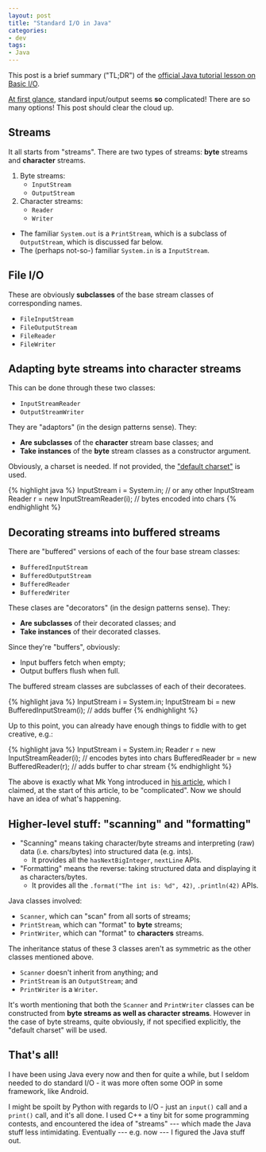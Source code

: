 ```yaml
---
layout: post
title: "Standard I/O in Java"
categories:
- dev
tags:
- Java
---
```


This post is a brief summary ("TL;DR") of the [official Java tutorial lesson on
Basic I/O][java-io].

[At first glance][mkyong], standard input/output seems **so** complicated!
There are so many options! This post should clear the cloud up.

Streams
-------

It all starts from "streams". There are two types of streams: **byte** streams 
and **character** streams.

1. Byte streams:
    - `InputStream`
    - `OutputStream`
2. Character streams:
    - `Reader`
    - `Writer`

- The familiar `System.out` is a `PrintStream`, which is a subclass of 
  `OutputStream`, which is discussed far below.
- The (perhaps not-so-) familiar `System.in` is a `InputStream`.

File I/O
--------

These are obviously **subclasses** of the base stream classes of corresponding 
names.

-   `FileInputStream`
-   `FileOutputStream`
-   `FileReader`
-   `FileWriter`

Adapting byte streams into character streams
--------------------------------------------

This can be done through these two classes:

-   `InputStreamReader`
-   `OutputStreamWriter`

They are "adaptors" (in the design patterns sense). They:

- **Are subclasses** of the **character** stream base classes; and
- **Take instances** of the **byte** stream classes as a constructor argument.

Obviously, a charset is needed. If not provided, the ["default 
charset"][default-charset] is used.

{% highlight java %}
InputStream i = System.in;              // or any other InputStream
Reader r = new InputStreamReader(i);    // bytes encoded into chars
{% endhighlight %}

Decorating streams into buffered streams
----------------------------------------

There are "buffered" versions of each of the four base stream classes:

-   `BufferedInputStream`
-   `BufferedOutputStream`
-   `BufferedReader`
-   `BufferedWriter`

These clases are "decorators" (in the design patterns sense). They:

- **Are subclasses** of their decorated classes; and
- **Take instances** of their decorated classes.

Since they're "buffers", obviously:

- Input buffers fetch when empty;
- Output buffers flush when full.

The buffered stream classes are subclasses of each of their decoratees.

{% highlight java %}
InputStream i = System.in;
InputStream bi = new BufferedInputStream(i);    // adds buffer
{% endhighlight %}

Up to this point, you can already have enough things to fiddle with to get 
creative, e.g.:

{% highlight java %}
InputStream i = System.in;
Reader r = new InputStreamReader(i);        // encodes bytes into chars
BufferedReader br = new BufferedReader(r);  // adds buffer to char stream
{% endhighlight %}

The above is exactly what Mk Yong introduced in [his article][mkyong], which I 
claimed, at the start of this article, to be "complicated". Now we should have 
an idea of what's happening.

Higher-level stuff: "scanning" and "formatting"
-----------------------------------------------

- "Scanning" means taking character/byte streams and interpreting (raw) data 
  (i.e. chars/bytes) into structured data (e.g. ints).
    - It provides all the `hasNextBigInteger`, `nextLine` APIs.
- "Formatting" means the reverse: taking structured data and displaying it as 
  characters/bytes.
    - It provides all the `.format("The int is: %d", 42)`, `.println(42)` APIs.

Java classes involved:

- `Scanner`, which can "scan" from all sorts of streams;
- `PrintStream`, which can "format" to **byte** streams;
- `PrintWriter`, which can "format" to **characters** streams.

The inheritance status of these 3 classes aren't as symmetric as the other 
classes mentioned above.

- `Scanner` doesn't inherit from anything; and
- `PrintStream` is an `OutputStream`; and
- `PrintWriter` is a `Writer`.

It's worth mentioning that both the `Scanner` and `PrintWriter` classes can be 
constructed from **byte streams as well as character streams**. However in the 
case of byte streams, quite obviously, if not specified explicitly, the "default 
charset" will be used.

That's all!
-----------

I have been using Java every now and then for quite a while, but I
seldom needed to do standard I/O - it was more often some OOP in some
framework, like Android.

I might be spoilt by Python with regards to I/O - just an `input()`
call and a `print()` call, and it's all done. I used C++ a tiny bit for
some programming contests, and encountered the idea of "streams" --- which
made the Java stuff less intimidating. Eventually --- e.g. now --- I figured
the Java stuff out.

[default-charset]: https://docs.oracle.com/javase/7/docs/api/java/io/InputStreamReader.html#InputStreamReader(java.io.InputStream)
[java-io]: https://docs.oracle.com/javase/tutorial/essential/io/
[mkyong]: http://www.mkyong.com/java/how-to-read-input-from-console-java/

